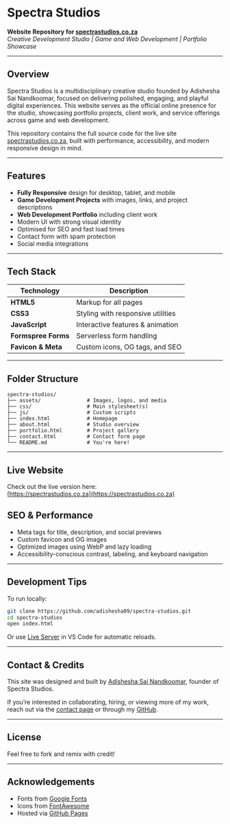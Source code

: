 # Spectra Studios 

**Website Repository for [spectrastudios.co.za](https://spectrastudios.co.za)**  
*Creative Development Studio | Game and Web Development | Portfolio Showcase*

---

## Overview

Spectra Studios is a multidisciplinary creative studio founded by Adishesha Sai Nandkoomar, focused on delivering polished, engaging, and playful digital experiences. This website serves as the official online presence for the studio, showcasing portfolio projects, client work, and service offerings across game and web development.

This repository contains the full source code for the live site [spectrastudios.co.za](https://spectrastudios.co.za), built with performance, accessibility, and modern responsive design in mind.

---

## Features

- **Fully Responsive** design for desktop, tablet, and mobile
- **Game Development Projects** with images, links, and project descriptions
- **Web Development Portfolio** including client work
- Modern UI with strong visual identity
- Optimised for SEO and fast load times
- Contact form with spam protection
- Social media integrations

---

## Tech Stack

| Technology         | Description                        |
|--------------------|------------------------------------|
| **HTML5**          | Markup for all pages               |
| **CSS3**   | Styling with responsive utilities  |
| **JavaScript** | Interactive features & animation |
| **Formspree Forms**  | Serverless form handling           |
| **Favicon & Meta** | Custom icons, OG tags, and SEO     |

---

## Folder Structure

```
spectra-studios/
├── assets/               # Images, logos, and media
├── css/                  # Main stylesheet(s)
├── js/                   # Custom scripts
├── index.html            # Homepage
├── about.html            # Studio overview
├── portfolio.html        # Project gallery
├── contact.html          # Contact form page
└── README.md             # You're here!
```

---

## Live Website

Check out the live version here:  
[https://spectrastudios.co.za](https://spectrastudios.co.za)

## SEO & Performance

- Meta tags for title, description, and social previews
- Custom favicon and OG images
- Optimized images using WebP and lazy loading
- Accessibility-conscious contrast, labeling, and keyboard navigation

---

## Development Tips

To run locally:

```bash
git clone https://github.com/adishesha09/spectra-studios.git
cd spectra-studios
open index.html
```

Or use [Live Server](https://marketplace.visualstudio.com/items?itemName=ritwickdey.LiveServer) in VS Code for automatic reloads.

---

## Contact & Credits

This site was designed and built by [Adishesha Sai Nandkoomar](https://www.linkedin.com/in/adishesha-sai-nandkoomar-02850534a/), founder of Spectra Studios.

If you’re interested in collaborating, hiring, or viewing more of my work, reach out via the [contact page](https://spectrastudios.co.za/#contact) or through my [GitHub](https://github.com/adishesha09).

---

## License 
Feel free to fork and remix with credit!

---

## Acknowledgements

- Fonts from [Google Fonts](https://fonts.google.com)
- Icons from [FontAwesome](https://fontawesome.com)
- Hosted via [GitHub Pages](https://www.github.com)
